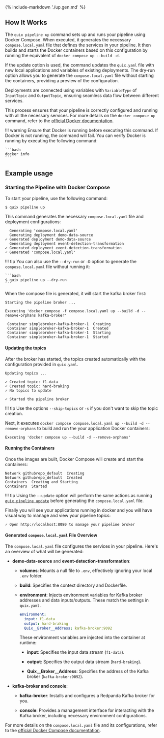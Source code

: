 {% include-markdown './up.gen.md' %}

## How It Works

The `quix pipeline up` command sets up and runs your pipeline using Docker Compose. When executed, it generates the necessary `compose.local.yaml` file that defines the services in your pipeline. It then builds and starts the Docker containers based on this configuration by running the equivalent of `docker compose up --build -d`.

If the update option is used, the command updates the `quix.yaml` file with new local applications and variables of existing deployments. The dry-run option allows you to generate the `compose.local.yaml` file without starting the containers, providing a preview of the configuration.

Deployments are connected using variables with `VariableType` of `InputTopic` and `OutputTopic`, ensuring seamless data flow between different services.

This process ensures that your pipeline is correctly configured and running with all the necessary services. For more details on the `docker compose up` command, refer to the [official Docker documentation](https://docs.docker.com/reference/cli/docker/compose/up/).

!!! warning
    Ensure that Docker is running before executing this command. If Docker is not running, the command will fail. You can verify Docker is running by executing the following command:

    ```bash
    docker info
    ```

## Example usage
### Starting the Pipeline with Docker Compose

To start your pipeline, use the following command:

```bash
$ quix pipeline up
```

This command generates the necessary `compose.local.yaml` file and deployment configurations:

```
  Generating 'compose.local.yaml'
  Generating deployment demo-data-source
✓ Generated deployment demo-data-source
  Generating deployment event-detection-transformation
✓ Generated deployment event-detection-transformation
✓ Generated 'compose.local.yaml'
```

!!! tip
    You can also use the `--dry-run` or `-D` option to generate the `compose.local.yaml` file without running it:

    ```bash
    $ quix pipeline up --dry-run
    ```

When the compose file is generated, it will start the kafka broker first:

```
Starting the pipeline broker ...

Executing 'docker compose -f compose.local.yaml up --build -d --remove-orphans kafka-broker'

 Container simplebroker-kafka-broker-1  Creating
 Container simplebroker-kafka-broker-1  Created
 Container simplebroker-kafka-broker-1  Starting
 Container simplebroker-kafka-broker-1  Started
``` 

#### Updating the topics

After the broker has started, the topics created automatically with the configuration provided in `quix.yaml`.

```
Updating topics ...

✓ Created topic: f1-data
✓ Created topic: hard-braking
✓ No topics to update

✓ Started the pipeline broker
```

!!! tip
    Use the options `--skip-topics` or `-s` if you don't want to skip the topic creation.

Next, it executes `docker compose compose.local.yaml up --build -d --remove-orphans` to build and run the your application Docker containers:

```text
Executing 'docker compose up --build -d --remove-orphans'
```

#### Running the Containers

Once the images are built, Docker Compose will create and start the containers:

```text
Network githubrepo_default  Creating
Network githubrepo_default  Created
Containers  Creating and Starting
Containers  Started
```

!!! tip
    Using the `--update` option will perform the same actions as running [`quix pipeline update`](update.md) before generating the `compose.local.yaml` file.

Finally you will see your applications running in docker and you will have visual way to manage and view your pipeline topics:

```
✓ Open http://localhost:8080 to manage your pipeline broker
```

#### Generated `compose.local.yaml` File Overview

The `compose.local.yaml` file configures the services in your pipeline. Here's an overview of what will be generated:

- **demo-data-source** and **event-detection-transformation**:
    - **volumes**: Mounts a null file to `.env`, effectively ignoring your local `.env` folder.
    - **build**: Specifies the context directory and Dockerfile.
    - **environment**: Injects environment variables for Kafka broker addresses and data inputs/outputs. These match the settings in `quix.yaml`.

      ```yaml
      environment:
        input: f1-data
        output: hard-braking
        Quix__Broker__Address: kafka-broker:9092
      ```

      These environment variables are injected into the container at runtime:

      - **input**: Specifies the input data stream (`f1-data`).

      - **output**: Specifies the output data stream (`hard-braking`).

      - **Quix__Broker__Address**: Specifies the address of the Kafka broker (`kafka-broker:9092`).


- **kafka-broker and console**:

    - **kafka-broker**: Installs and configures a Redpanda Kafka broker for you.

    - **console**: Provides a management interface for interacting with the Kafka broker, including necessary environment configurations.

For more details on the `compose.local.yaml` file and its configurations, refer to the [official Docker Compose documentation](https://docs.docker.com/compose/compose-file/).